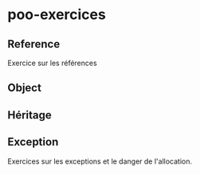 # poo-exercices

## Reference
Exercice sur les références

## Object

## Héritage

## Exception
Exercices sur les exceptions et le danger de l'allocation.